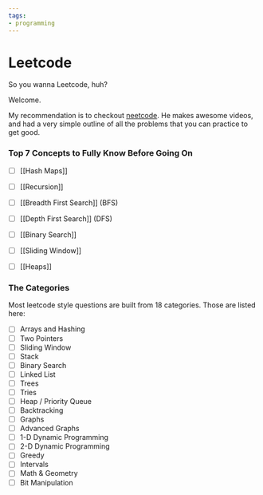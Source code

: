 ```yaml
---
tags:
- programming
---
```

# Leetcode

So you wanna Leetcode, huh?

Welcome.

My recommendation is to checkout [neetcode](https://neetcode.io/practice). He makes awesome videos, and had a very simple outline of all the problems that you can practice to get good. 



### Top 7 Concepts to Fully Know Before Going On
- [ ] [[Hash Maps]]
- [ ] [[Recursion]]
- [ ] [[Breadth First Search]] (BFS)
- [ ] [[Depth First Search]] (DFS)
- [ ] [[Binary Search]]
- [ ] [[Sliding Window]]
- [ ] [[Heaps]]


### The Categories
Most leetcode style questions are built from 18 categories. Those are listed here:
- [ ] Arrays and Hashing
- [ ] Two Pointers
- [ ] Sliding Window
- [ ] Stack
- [ ] Binary Search
- [ ] Linked List
- [ ] Trees
- [ ] Tries
- [ ] Heap / Priority Queue
- [ ] Backtracking
- [ ] Graphs
- [ ] Advanced Graphs
- [ ] 1-D Dynamic Programming
- [ ] 2-D Dynamic Programming
- [ ] Greedy
- [ ] Intervals
- [ ] Math & Geometry
- [ ] Bit Manipulation